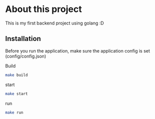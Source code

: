 # About this project

This is my first backend project using golang :D

## Installation

Before you run the application, make sure the application config is set (config/config.json)

Build

```bash
make build
```

start

```bash
make start
```

run

```bash
make run
```